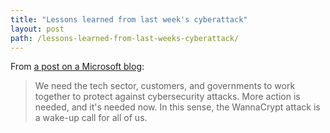 ```yaml
---
title: "Lessons learned from last week's cyberattack"
layout: post
path: /lessons-learned-from-last-weeks-cyberattack/
---
```


From [a post on a Microsoft blog](https://blogs.microsoft.com/on-the-issues/2017/05/14/need-urgent-collective-action-keep-people-safe-online-lessons-last-weeks-cyberattack/):

> We need the tech sector, customers, and governments to work together to protect against cybersecurity attacks. More action is needed, and it's needed now. In this sense, the WannaCrypt attack is a wake-up call for all of us.
